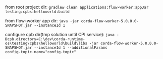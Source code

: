 
from root project dir:
`gradlew clean applications:flow-worker:appJar testing:cpbs:helloworld:build`

from flow-worker app dir:
`java -jar corda-flow-worker-5.0.0.0-SNAPSHOT.jar --instanceId 1`

configure cpb dir(tmp solution until CPI service):
`java -Dcpb.directory=C:\dev\corda-runtime-os\testing\cpbs\helloworld\build\libs -jar corda-flow-worker-5.0.0.0-SNAPSHOT.jar --instanceId 1 --additionalParams config.topic.name="config.topic"`
